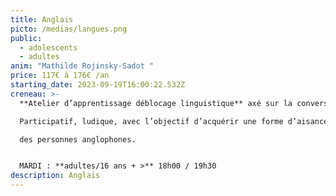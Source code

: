 ```yaml
---
title: Anglais
picto: /medias/langues.png
public:
  - adolescents
  - adultes
anim: "Mathilde Rojinsky-Sadot "
price: 117€ à 176€ /an
starting_date: 2023-09-19T16:00:22.532Z
creneau: >-
  **Atelier d’apprentissage déblocage linguistique** axé sur la conversation.

  Participatif, ludique, avec l’objectif d’acquérir une forme d’aisance afin de comprendre et d’être compris par

  des personnes anglophones.


  MARDI : **adultes/16 ans + >** 18h00 / 19h30
description: Anglais
---
```

